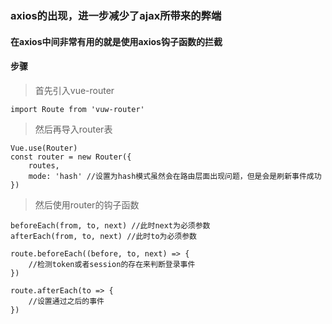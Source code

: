 ### axios的出现，进一步减少了ajax所带来的弊端
#### 在axios中间非常有用的就是使用axios钩子函数的拦截
#### 步骤

>首先引入vue-router

```
import Route from 'vuw-router'
```

>然后再导入router表

```
Vue.use(Router)
const router = new Router({
	routes,
	mode: 'hash' //设置为hash模式虽然会在路由层面出现问题，但是会是刷新事件成功
})
```

>然后使用router的钩子函数
```
beforeEach(from, to, next) //此时next为必须参数
afterEach(from, to, next) //此时to为必须参数
```

```
route.beforeEach((before, to, next) => {
	//检测token或者session的存在来判断登录事件
})

route.afterEach(to => {
	//设置通过之后的事件
})
```